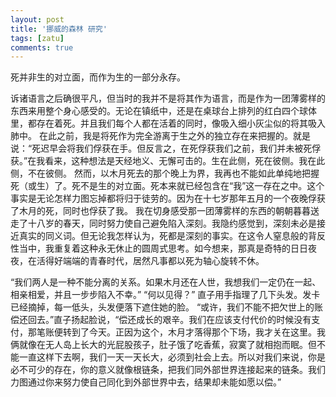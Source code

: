 ```yaml
---
layout: post
title: '挪威的森林 研究'
tags: [zatu]
comments: true
---
```


死并非生的对立面，而作为生的一部分永存。

诉诸语言之后确很平凡，但当时的我并不是将其作为语言，而是作为一团薄雾样的东西来用整个身心感受的。无论在镇纸中，还是在桌球台上排列的红白四个球体里，都存在着死。并且我们每个人都在活着的同时，像吸入细小灰尘似的将其吸入肺中。
在此之前，我是将死作为完全游离于生之外的独立存在来把握的。就是说：“死迟早会将我们俘获在手。但反言之，在死俘获我们之前，我们并未被死俘获。”在我看来，这种想法是天经地义、无懈可击的。生在此侧，死在彼侧。我在此侧，不在彼侧。
然而，以木月死去的那个晚上为界，我再也不能如此单纯地把握死（或生）了。死不是生的对立面。死本来就已经包含在“我”这一存在之中。这个事实是无论怎样力图忘掉都将归于徒劳的。因为在十七岁那年五月的一个夜晚俘获了木月的死，同时也俘获了我。
我在切身感受那一团薄雾样的东西的朝朝暮暮送走了十八岁的春天，同时努力使自己避免陷入深刻。我隐约感觉到，深刻未必是接近真实的同义词。但无论我怎样认为，死都是深刻的事实。在这令人窒息般的背反性当中，我重复着这种永无休止的圆周式思考。如今想来，那真是奇特的日日夜夜，在活得好端端的青春时代，居然凡事都以死为轴心旋转不休。

“我们两人是一种不能分离的关系。如果木月还在人世，我想我们一定仍在一起、相亲相爱，并且一步步陷入不幸。”
“何以见得？”
直子用手指理了几下头发。发卡已经摘掉，每一低头，头发便落下遮住她的脸。
“或许，我们不能不把欠世上的账偿还回去。”直子扬起脸说，“偿还成长的艰辛。我们在应该支付代价的时候没有支付，那笔账便转到了今天。正因为这个，木月才落得那个下场，我才关在这里。我俩就像在无人岛上长大的光屁股孩子，肚子饿了吃香蕉，寂寞了就相抱而眠。但不能一直这样下去啊，我们一天一天长大，必须到社会上去。所以对我们来说，你是必不可少的存在，你的意义就像根链条，把我们同外部世界连接起来的链条。我们力图通过你来努力使自己同化到外部世界中去，结果却未能如愿以偿。”
